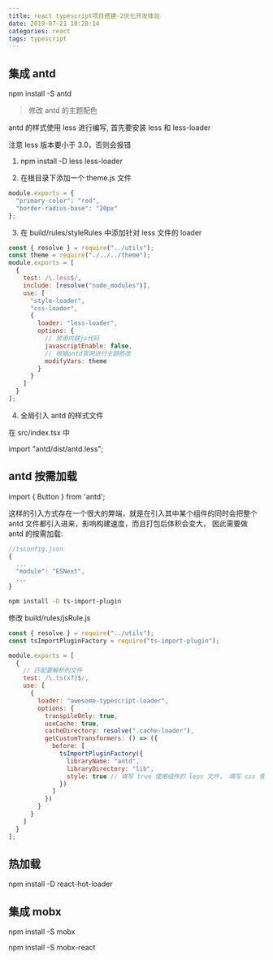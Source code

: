 ```yaml
---
title: react typescript项目搭建-2优化开发体验
date: 2019-07-21 10:20:14
categories: react
tags: typescript
---
```


## 集成 antd

npm install -S antd

> 修改 antd 的主题配色

antd 的样式使用 less 进行编写, 首先要安装 less 和 less-loader

注意 less 版本要小于 3.0，否则会报错

1. npm install -D less less-loader

2. 在根目录下添加一个 theme.js 文件

```js
module.exports = {
  "primary-color": "red",
  "border-radius-base": "20px"
};
```

3. 在 build/rules/styleRules 中添加针对 less 文件的 loader

```js
const { resolve } = require("../utils");
const theme = require("./../../theme");
module.exports = [
  {
    test: /\.less$/,
    include: [resolve("node_modules")],
    use: [
      "style-loader",
      "css-loader",
      {
        loader: "less-loader",
        options: {
          // 禁用内联js代码
          javascriptEnable: false,
          // 根据antd官网进行主题修改
          modifyVars: theme
        }
      }
    ]
  }
];
```

4. 全局引入 antd 的样式文件

在 src/index.tsx 中

import "antd/dist/antd.less";

## antd 按需加载

import { Button } from 'antd';

这样的引入方式存在一个很大的弊端，就是在引入其中某个组件的同时会把整个 antd 文件都引入进来，影响构建速度，而且打包后体积会变大， 因此需要做 antd 的按需加载:

```js
//tsconfig.json
{
  ...
  "module": "ESNext",
  ...
}
```

```bash
npm install -D ts-import-plugin
```

修改 build/rules/jsRule.js

```js
const { resolve } = require("../utils");
const tsImportPluginFactory = require("ts-import-plugin");

module.exports = [
  {
    // 匹配要解析的文件
    test: /\.ts(x?)$/,
    use: [
      {
        loader: "awesome-typescript-loader",
        options: {
          transpileOnly: true,
          useCache: true,
          cacheDirectory: resolve(".cache-loader"),
          getCustomTransformers: () => ({
            before: [
              tsImportPluginFactory({
                libraryName: "antd",
                libraryDirectory: "lib",
                style: true // 填写 true 使用组件的 less 文件， 填写 css 使用css文件但是同时不能定制主题
              })
            ]
          })
        }
      }
    ]
  }
];
```

## 热加载

npm install -D react-hot-loader

## 集成 mobx

npm install -S mobx

npm install -S mobx-react
